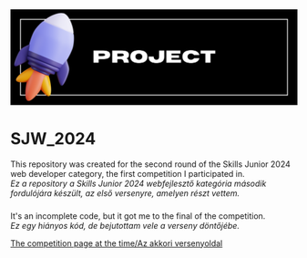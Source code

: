 <img src="project.jpg"/>
<h1>SJW_2024</h1>

This repository was created for the second round of the Skills Junior 2024 web developer category, the first competition I participated in. <br>
<i>Ez a repository a Skills Junior 2024 webfejlesztő kategória második fordulójára készült, az első versenyre, amelyen részt vettem.</i>

###

It's an incomplete code, but it got me to the final of the competition. <br>
<i>Ez egy hiányos kód, de bejutottam vele a verseny döntőjébe.</i>


<a href="https://skillsit.hu/skills-junior-2024-webfejleszto/">The competition page at the time/Az akkori versenyoldal</a>
